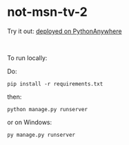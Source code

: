 # not-msn-tv-2

Try it out:
[deployed on PythonAnywhere](https://msntv2.eu.pythonanywhere.com/)

<br/>

To run locally:

Do:
```
pip install -r requirements.txt
```

then:
```
python manage.py runserver
```
or on Windows:
```
py manage.py runserver
```
